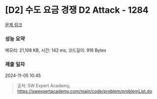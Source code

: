 # [D2] 수도 요금 경쟁 D2 Attack - 1284 

[문제 링크](https://swexpertacademy.com/main/code/problem/problemDetail.do?contestProbId=AV189xUaI8UCFAZN) 

### 성능 요약

메모리: 21,108 KB, 시간: 142 ms, 코드길이: 916 Bytes

### 제출 일자

2024-11-05 10:45



> 출처: SW Expert Academy, https://swexpertacademy.com/main/code/problem/problemList.do